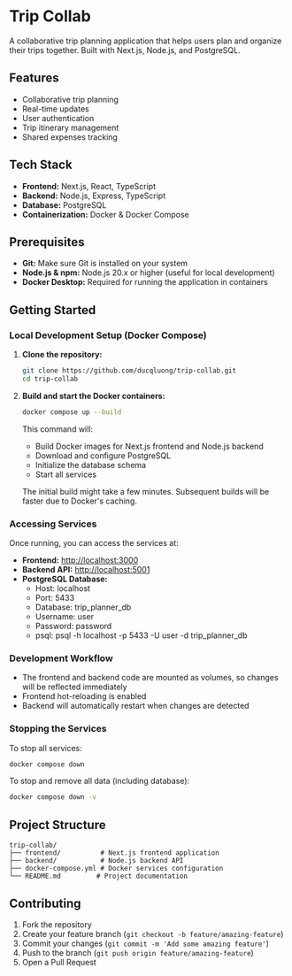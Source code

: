 # Trip Collab

A collaborative trip planning application that helps users plan and organize their trips together. Built with Next.js, Node.js, and PostgreSQL.

## Features

- Collaborative trip planning
- Real-time updates
- User authentication
- Trip itinerary management
- Shared expenses tracking

## Tech Stack

- **Frontend:** Next.js, React, TypeScript
- **Backend:** Node.js, Express, TypeScript
- **Database:** PostgreSQL
- **Containerization:** Docker & Docker Compose

## Prerequisites

- **Git:** Make sure Git is installed on your system
- **Node.js & npm:** Node.js 20.x or higher (useful for local development)
- **Docker Desktop:** Required for running the application in containers

## Getting Started

### Local Development Setup (Docker Compose)

1. **Clone the repository:**

   ```bash
   git clone https://github.com/ducqluong/trip-collab.git
   cd trip-collab
   ```

2. **Build and start the Docker containers:**

   ```bash
   docker compose up --build
   ```

   This command will:

   - Build Docker images for Next.js frontend and Node.js backend
   - Download and configure PostgreSQL
   - Initialize the database schema
   - Start all services

   The initial build might take a few minutes. Subsequent builds will be faster due to Docker's caching.

### Accessing Services

Once running, you can access the services at:

- **Frontend:** [http://localhost:3000](http://localhost:3000)
- **Backend API:** [http://localhost:5001](http://localhost:5001)
- **PostgreSQL Database:**
  - Host: localhost
  - Port: 5433
  - Database: trip_planner_db
  - Username: user
  - Password: password
  - psql: psql -h localhost -p 5433 -U user -d trip_planner_db

### Development Workflow

- The frontend and backend code are mounted as volumes, so changes will be reflected immediately
- Frontend hot-reloading is enabled
- Backend will automatically restart when changes are detected

### Stopping the Services

To stop all services:

```bash
docker compose down
```

To stop and remove all data (including database):

```bash
docker compose down -v
```

## Project Structure

```
trip-collab/
├── frontend/          # Next.js frontend application
├── backend/           # Node.js backend API
├── docker-compose.yml # Docker services configuration
└── README.md         # Project documentation
```

## Contributing

1. Fork the repository
2. Create your feature branch (`git checkout -b feature/amazing-feature`)
3. Commit your changes (`git commit -m 'Add some amazing feature'`)
4. Push to the branch (`git push origin feature/amazing-feature`)
5. Open a Pull Request
